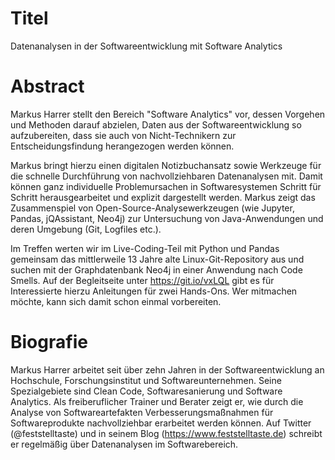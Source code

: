 # Titel

Datenanalysen in der Softwareentwicklung mit Software Analytics


# Abstract

Markus Harrer stellt den Bereich "Software Analytics" vor, dessen Vorgehen und Methoden darauf abzielen, Daten aus der Softwareentwicklung so aufzubereiten, dass sie auch von Nicht-Technikern zur Entscheidungsfindung herangezogen werden können. 

Markus bringt hierzu einen digitalen Notizbuchansatz sowie Werkzeuge für die schnelle Durchführung von nachvollziehbaren Datenanalysen mit. Damit können ganz individuelle Problemursachen in Softwaresystemen Schritt für Schritt herausgearbeitet und explizit dargestellt werden. Markus zeigt das Zusammenspiel von Open-Source-Analysewerkzeugen (wie Jupyter, Pandas, jQAssistant, Neo4j) zur Untersuchung von Java-Anwendungen und deren Umgebung (Git, Logfiles etc.). 

Im Treffen werten wir im Live-Coding-Teil mit Python und Pandas gemeinsam das mittlerweile 13 Jahre alte Linux-Git-Repository aus und suchen mit der Graphdatenbank Neo4j in einer Anwendung nach Code Smells. Auf der Begleitseite unter https://git.io/vxLQL gibt es für Interessierte hierzu Anleitungen für zwei Hands-Ons. Wer mitmachen möchte, kann sich damit schon einmal vorbereiten.


# Biografie

Markus Harrer arbeitet seit über zehn Jahren in der Softwareentwicklung an Hochschule, Forschungsinstitut und Softwareunternehmen. Seine Spezialgebiete sind Clean Code, Softwaresanierung und Software Analytics. Als freiberuflicher Trainer und Berater zeigt er, wie durch die Analyse von Softwareartefakten Verbesserungsmaßnahmen für Softwareprodukte nachvollziehbar erarbeitet werden können. Auf Twitter (@feststelltaste) und in seinem Blog (https://www.feststelltaste.de) schreibt er regelmäßig über Datenanalysen im Softwarebereich.

